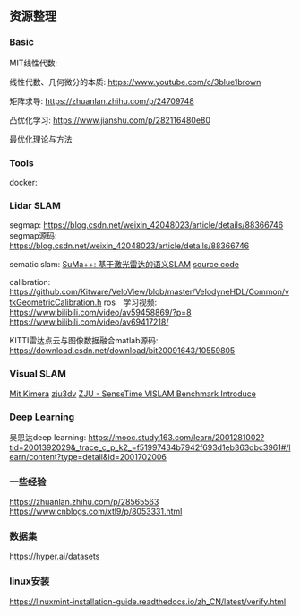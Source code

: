 ## 资源整理

### Basic
MIT线性代数:

线性代数、几何微分的本质: https://www.youtube.com/c/3blue1brown

矩阵求导: https://zhuanlan.zhihu.com/p/24709748

凸优化学习: https://www.jianshu.com/p/282116480e80

[最优化理论与方法](https://book.douban.com/subject/1230338/)

### Tools
docker:


### Lidar SLAM
segmap: https://blog.csdn.net/weixin_42048023/article/details/88366746
segmap源码: https://blog.csdn.net/weixin_42048023/article/details/88366746

sematic slam:
[SuMa++: 基于激光雷达的语义SLAM](https://mp.weixin.qq.com/s?__biz=MzI5MTM1MTQwMw==&mid=2247509526&idx=1&sn=7abb855ac243095ab624f26d61f5862e&chksm=ec131812db64910414f23a3a88d02a87084475077f7ac34cb24483625e66bfd72f982264483f&mpshare=1&scene=23&srcid=&sharer_sharetime=1573789460596&sharer_shareid=6d0a5f395883a527ac5b300b2c2edf3c#rd)
[source code](https://github.com/PRBonn/semantic_suma/)

calibration: https://github.com/Kitware/VeloView/blob/master/VelodyneHDL/Common/vtkGeometricCalibration.h
ros　学习视频: https://www.bilibili.com/video/av59458869/?p=8
            https://www.bilibili.com/video/av69417218/

KITTI雷达点云与图像数据融合matlab源码: https://download.csdn.net/download/bit20091643/10559805

### Visual SLAM
[Mit Kimera](http://web.mit.edu/sparklab/2019/10/13/Kimera__an_Open-Source_Library_for_Real-Time_Metric-Semantic_Localization_and_Mapping.html)
[zju3dv](https://github.com/zju3dv)
[ZJU - SenseTime VISLAM Benchmark Introduce](http://www.zjucvg.net/eval-vislam/)

### Deep Learning
吴恩达deep learning: https://mooc.study.163.com/learn/2001281002?tid=2001392029&_trace_c_p_k2_=f51997434b7942f693d1eb363dbc3961#/learn/content?type=detail&id=2001702006


### 一些经验
https://zhuanlan.zhihu.com/p/28565563
https://www.cnblogs.com/xtl9/p/8053331.html

### 数据集
https://hyper.ai/datasets


### linux安装
https://linuxmint-installation-guide.readthedocs.io/zh_CN/latest/verify.html

